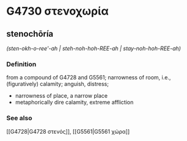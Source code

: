 # G4730 στενοχωρία

## stenochōría

_(sten-okh-o-ree'-ah | steh-noh-hoh-REE-ah | stay-noh-hoh-REE-ah)_

### Definition

from a compound of G4728 and G5561; narrowness of room, i.e., (figuratively) calamity; anguish, distress; 

- narrowness of place, a narrow place
- metaphorically dire calamity, extreme affliction

### See also

[[G4728|G4728 στενός]], [[G5561|G5561 χώρα]]
